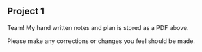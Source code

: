 ## Project 1

Team! My hand written notes and plan is stored as a PDF above. 

Please make any corrections or changes you feel should be made.